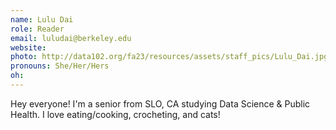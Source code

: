 ```yaml
---
name: Lulu Dai
role: Reader
email: luludai@berkeley.edu
website: 
photo: http://data102.org/fa23/resources/assets/staff_pics/Lulu_Dai.jpg
pronouns: She/Her/Hers
oh: 
---
```

Hey everyone! I'm a senior from SLO, CA studying Data Science & Public Health. I love eating/cooking, crocheting, and cats!